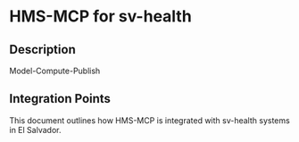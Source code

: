 # HMS-MCP for sv-health

## Description

Model-Compute-Publish

## Integration Points

This document outlines how HMS-MCP is integrated with sv-health systems in El Salvador.

